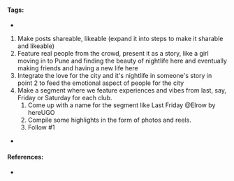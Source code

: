 #### Tags:
-
1. Make posts shareable, likeable (expand it into steps to make it sharable and likeable)
2. Feature real people from the crowd, present it as a story, like a girl moving in to Pune and finding the beauty of nightlife here and eventually making friends and having a new life here
3. Integrate the love for the city and it's nightlife in someone's story in point 2 to feed the emotional aspect of people for the city
4. Make a segment where we feature experiences and vibes from last, say, Friday or Saturday for each club. 
	1. Come up with a name for the segment like Last Friday @Elrow by hereUGO
	2. Compile some highlights in the form of photos and reels.
	3. Follow #1
-
#### References:
- 
